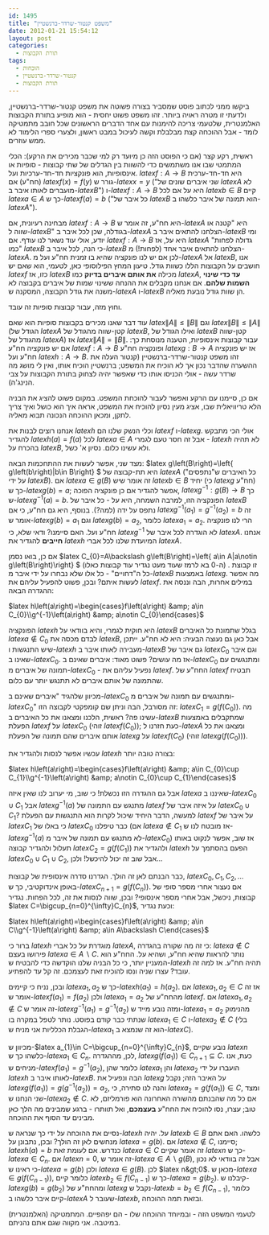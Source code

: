 ```yaml
---
id: 1495
title: "משפט קנטור-שרדר-ברנשטיין"
date: 2012-01-21 15:54:12
layout: post
categories: 
  - תורת הקבוצות
tags: 
  - הוכחות
  - קנטור-שרדר-ברנשטיין
  - תורת הקבוצות
---
```

ביקשו ממני לכתוב פוסט שמסביר בצורה פשוטה את משפט קנטור-שרדר-ברנשטיין, ולדעתי זו מטרה ראויה ביותר. זהו משפט פשוט יחסית - הוא מופיע בתורת הקבוצות האלמנטרית, שלטעמי צריכה להימנות עם אחד הדברים הראשונים שכל חובב מתמטיקה לומד - אבל ההוכחה קצת מבלבלת וקשה לעיכול במבט ראשון, ולצערי ספרי הלימוד לא ממש עוזרים.

ראשית, רקע קצר (אם כי הפוסט הזה כן מיועד רק למי שכבר מכירים את הרקע): הכלי המתמטי שבו אנו משתמשים כדי להשוות בין הגדלים של שתי קבוצות - סופיות או אינסופיות, הוא פונקציות חד-חד-ערכיות ועל. $latex f:A\to B$ היא חד-חד-ערכית (חח"ע) אם $latex f\left(x\right)=f\left(y\right)$ גורר ש-$latex x=y$ ("שני איברים שונים של $latex A$ לא מועברים לאותו איבר ב-$latex B$") ו-$latex f:A\to B$ היא על אם לכל $latex b\in B$ קיים $latex a\in A$ כך ש-$latex f\left(a\right)=b$ ("כל איבר של $latex B$ הוא תמונה של איבר כלשהו ב-$latex A$").

מבחינה רעיונית, אם $latex f:A\to B$ היא חח"ע, זה אומר ש-$latex A$ היא "קטנה או שווה ל-$latex B$" בגודלה, שכן לכל איבר ב-$latex A$ הצלחנו להתאים איבר ב-$latex B$ ומי יודע, אולי עוד נשאר לנו עודף. אם $latex f:A\to B$ היא על, אז $latex A$ "גדולה לפחות כמו" $latex B$ כי הנה, לכל איבר ב-$latex B$ הצלחנו להתאים איבר אחד (לפחות!) מ-$latex A$. לכן אם יש לנו פונקציה שהיא בו זמנית חח"ע ועל מ-$latex A$ אל $latex B$, אנו חושבים על הקבוצות הללו כשוות גודל. טיעון המחץ הפילוסופי כאן, לטעמי, הוא שאם יש $latex f$ כזו, אז $latex B$ מכילה <strong>את אותם איברים בדיוק</strong> כמו $latex A$, <strong>עד כדי שינוי השמות שלהם</strong>. אם אנחנו מקבלים את ההנחה ששינוי שמות של איברים בקבוצה לא משנה את גודל הקבוצה, המסקנה ש-$latex A$ ו-$latex B$ הן שוות גודל נובעת מאליה.

וחוץ מזה, עבור קבוצות סופיות זה עובד.

עוד דבר שאנו מכירים בקבוצות סופיות הוא שאם $latex \left\|A\right\|\le\left\|B\right\|$ וגם $latex \left\|B\right\|\le\left\|A\right\|$ (הגודל של $latex A$ קטן-שווה מהגודל של $latex B$, ואילו הגודל של $latex B$ קטן-שווה מהגודל של $latex A$) אז $latex \left\|A\right\|=\left\|B\right\|$. עבור קבוצות אינסופיות, הטענה מנוסחת כך: אם יש פונקציה חח"ע $latex f:A\to B$ ופונקציה חח"ע $latex g:B\to A$ אז יש פונקציה חח"ע ועל $latex h:A\to B$. זהו משפט קנטור-שרדר-ברנשטיין (קנטור העלה את ההשערה שהדבר נכון אך לא הוכיח את המשפט; ברנשטיין הוכיח אותו, ואין לי מושג מה שרדר עשה - אולי הכניסו אותו כדי שאפשר יהיה לצחוק בתורת הקבוצות על צבי הנינג'ה).

אם כן, סיימנו עם הרקע ואפשר לעבור להוכחת המשפט. במקום פשוט להציג את הבניה הלא טריוויאלית שבו, אציג מעין נסיון להוכיח את המשפט, אראה איך הוא כושל ואיך צריך לתקן, ומכאן ההוכחה הנכונה תבוא מאליה.

אנחנו רוצים לבנות את $latex h$ וכלי הנשק שלנו הם $latex f$ ו-$latex g$. אולי הכי מתבקש להגדיר $latex h\left(a\right)=f\left(a\right)$ לכל $latex a\in A$ אבל זה חסר טעם לגמרי - $latex h$ לא תהיה בהכרח על $latex B$, ולא עשינו כלום. נסיון א' כשל.

מצד שני, אפשר לעשות את ההתחכמות הבאה: $latex g\left(B\right)=\left\{ g\left(b\right)\|b\in B\right\} $ היא תת-קבוצה של $latex A$ (כל האיברים ש"נתפסים" על ידי $latex B$). אם $latex a\in g\left(B\right)$ זה אומר שיש $latex b\in B$ יחיד (כי $latex g$ חח"ע) כך ש-$latex g\left(b\right)=a$; אפשר להגדיר אם כן פונקציה הפוכה, $latex g^{-1}:g\left(B\right)\to B$ כך ש-$latex g^{-1}\left(a\right)=b$. הפונקציה הזו, למרבה השמחה, היא על - כל איבר של $latex B$ נתפס על ידה (למה?). בנוסף, היא גם חח"ע, כי אם $latex g^{-1}\left(a_{1}\right)=g^{-1}\left(a_{2}\right)=b$ זה אומר ש-$latex g\left(b\right)=a_{1}$ וגם $latex g\left(b\right)=a_{2}$, כלומר $latex a_{1}=a_{2}$. הרי לנו פונקציה חח"ע ועל. האם סיימנו? ודאי שלא, כי $latex g^{-1}$ לא הוגדרה לכל איבר של $latex A$. אנחנו <strong>חייבים</strong> להגדיר את $latex h$ המיועדת שלנו לכל אברי $latex A$.

אם כן, בואו נסמן $latex C_{0}=A\backslash g\left(B\right)=\left\{ a\in A\|a\notin g\left(B\right)\right\} $ (ה-0 בא לרמז שעוד מעט נגדיר עוד קבוצות כאלו) . זו קבוצת כל ה"דחויים" - כל אלו שלא נבחרו על ידי איבר מ-$latex B$ באמצעות $latex g$. מה אפשר לעשות איתם? ובכן, פשוט להפעיל עליהם את $latex f$. במילים אחרות, הבה וננסה את ההגדרה הבאה:

$latex h\left(a\right)=\begin{cases}f\left(a\right) &amp; a\in C_{0}\\g^{-1}\left(a\right) &amp; a\notin C_{0}\end{cases}$

הפונקציה $latex h$ היא חוקית לגמרי, והיא בוודאי על $latex B$ בגלל שתמונת כל האיברים $latex a\notin C_{0}$ לבדם מכסה את $latex B$, אבל כאן גם נעוצה הבעיה: היא לא חח"ע. ייתכן שיש התנגשות ו-$latex h$ מעבירה לאותו איבר ב-$latex B$ גם איבר של $latex C_{0}$ וגם איבר שאינו ב-$latex C_{0}$. אז מה עושים? פשוט מאוד: איברים שאינם ב-$latex C_{0}$ ומתנגשים עם תמונה של איברים מ-$latex C_{0}$ - נפעיל עליהם את $latex f$. החח"ע של $latex f$ תבטיח שהתמונה של אותם איברים לא תתנגש יותר עם כלום.

מכיוון שלהגיד "איברים שאינם ב-$latex C_{0}$ ומתנגשים עם תמונה של איברים מ-$latex C_{0}$" זה מסורבל, הבה וניתן שם קומפקטי לקבוצה הזו: $latex C_{1}=g\left(f\left(C_{0}\right)\right)$. מה עשינו פה? ראשית, הלכנו ומצאנו את כל האיברים ב-$latex B$ שמתקבלים באמצעות הפעלת $latex f$ על $latex C_{0}$ (זוהי $latex f\left(C_{0}\right)$); כעת חזרנו ל-$latex A$ ומצאנו את כל אותם איברים שהם תמונה של הפעלת $latex g$ על $latex f\left(C_{0}\right)$ (זוהי $latex g\left(f\left(C_{0}\right)\right)$).

עכשיו אפשר לנסות ולהגדיר את $latex h$ בצורה טובה יותר:

$latex h\left(a\right)=\begin{cases}f\left(a\right) &amp; a\in C_{0}\cup C_{1}\\g^{-1}\left(a\right) &amp; a\notin C_{0}\cup C_{1}\end{cases}$

אבל גם ההגדרה הזו נכשלת! כי שוב, מי יערוב לנו שאין איזה $latex a$ שאיננו ב-$latex C_{0}\cup C_{1}$ אבל $latex g^{-1}\left(a\right)$ מתנגש עם התמונה של $latex f$ על איזה איבר של $latex C_{0}\cup C_{1}$? למעשה, הדבר היחיד שיכול לקרות הוא התנגשות עם הפעלת $latex f$ על איבר של $latex C_{1}$ כי באלו של $latex C_{0}$ כבר טיפלנו (אם $latex a\notin C_{1}$ אז מובטח לנו ש-$latex g^{-1}\left(a\right)$ לא מתנגש עם תמונה של איבר מ-$latex C_{0}$) אז שוב, אפשר לנקוט באותו תעלול ולהגדיר קבוצה $latex C_{2}=g\left(f\left(C_{1}\right)\right)$ ולהגדיר את $latex h$ הפעם בהסתמך על $latex C_{0}\cup C_{1}\cup C_{2}$, אבל שוב זה יכול להיכשל! ולכן...

כבר הבנתם לאן זה הולך. הגדרנו סדרה אינסופית של קבוצות, $latex C_{0},C_{1},C_{2},\dots$ באופן אינדוקטיבי, כך ש-$latex C_{n+1}=g\left(f\left(C_{n}\right)\right)$. אם נעצור אחרי מספר סופי של קבוצות, ניכשל, אבל אחרי מספר אינסופי? ובכן, שווה לנסות את זה, לכל הפחות. נגדיר $latex C=\bigcup_{n=0}^{\infty}C_{n}$, וכעת נגדיר:

$latex h\left(a\right)=\begin{cases}f\left(a\right) &amp; a\in C\\g^{-1}\left(a\right) &amp; a\in A\backslash C\end{cases}$

ברור כי $latex h$ מוגדרת על כל אברי $latex A$, כי זה מה שקורה בהגדרה: $latex a\notin C$ פירושו בעצם $latex a\in A\backslash C$. נותר להראות שהיא חח"ע, ושהיא על. החח"ע הוא המעניין יותר, כי כל הבניה שלנו הוקדשה כדי להבטיח ש-$latex h$ תהיה חח"ע. אז למה זה עובד? עצרו שניה ונסו להוכיח זאת לעצמכם. זה קל עד להפתיע.

ובכן, נניח כי קיימים $latex a_{1},a_{2}$ כך ש-$latex h\left(a_{1}\right)=h\left(a_{2}\right)$. אם $latex a_{1},a_{2}\in C$ אז זה אומר ש-$latex f\left(a_{1}\right)=f\left(a_{2}\right)$ ולכן $latex a_{1}=a_{2}$ מהחח"ע של $latex f$. אם $latex a_{1},a_{2}\notin C$ זה אומר ש-$latex g^{-1}\left(a_{1}\right)=g^{-1}\left(a_{2}\right)$ ומזה נובע מייד ש-$latex a_{1}=a_{2}$ מהנימוק שנתתי כבר קודם בפוסט. נותר לטפל במקרה בו $latex a_{1}\in C$ ו-$latex a_{2}\notin C$ (בלי הגבלת הכלליות אני מניח ש-$latex a_{1}$ הוא זה שנמצא ב-$latex C$).

מכיוון ש-$latex a_{1}\in C=\bigcup_{n=0}^{\infty}C_{n}$, נובע שקיים $latex n$ כלשהו כך ש-$latex a_{1}\in C_{n}$. לכן, מההגדרה, $latex g\left(f\left(a_{1}\right)\right)\in C_{n+1}\subseteq C$. כעת, אנו מניחים ש-$latex f\left(a_{1}\right)=g^{-1}\left(a_{2}\right)$, כלומר שהן $latex a_{1}$ והן $latex a_{2}$ הועברו על ידי $latex h$ לאותו איבר ב-$latex B$. הבה ונפעיל את $latex g$ על האיבר הזה; נקבל $latex g\left(f\left(a_{1}\right)\right)=g\left(g^{-1}\left(a_{2}\right)\right)=a_{2}$, והנה לנו סתירה, כי $latex a_{2}=g\left(f\left(a_{1}\right)\right)\in C$, ומצד שני הנחנו ש-$latex a_{2}\notin C$. אם כל מה שהבנתם מהשורה האחרונה הוא פורמליזם, לא טוב; עצרו, נסו להוכיח את החח"ע <strong>בעצמכם</strong>, ואל תוותרו - ברגע שמבינים מה הלך כאן מבינים עד הסוף את ההוכחה.

נסיים את ההוכחה על ידי כך שנראה ש-$latex h$ על. יהיה $latex b\in B$ כלשהו. האם אתם מנחשים לאן זה הולך? ובכן, נתבונן על $latex a=g\left(b\right)$. אם $latex a\notin C$, סיימנו; $latex h\left(a\right)=b$ כנדרש. אם לעומת זאת $latex a\in C$ זה אומר שקיים $latex n$ כך ש-$latex a\in C_{n}$. אם $latex n=0$, זה אומר ש-$latex a\in A\backslash g\left(B\right)$, אבל זה בוודאי לא נכון כי ראינו ש-$latex a=g\left(b\right)$ ולכן $latex a\in g\left(B\right)$. לכן $latex n&gt;0$. מכאן ש-$latex a\in g\left(f\left(C_{n-1}\right)\right)$, כלומר קיים $latex b_{2}\in f\left(C_{n-1}\right)$ כך ש-$latex a=g\left(b_{2}\right)$. קיבלנו ש-$latex g\left(b\right)=g\left(b_{2}\right)$ ומהחח"ע של $latex g$ נקבל ש-$latex b=b_{2}\in f\left(C_{n-1}\right)$, כלומר קיים איבר כלשהו ב-$latex A$ שעובר ל-$latex b$, ובזאת תמה ההוכחה.

לטעמי המשפט הזה - ובמיוחד ההוכחה שלו - הם יפהפיים. המתמטיקה (האלמנטרית) במיטבה. אני מקווה שגם אתם נהניתם.
